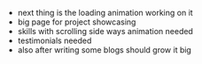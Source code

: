 - next thing is the loading animation working on it
- big page for project showcasing
- skills with scrolling side ways animation needed
- testimonials needed
- also after writing some blogs should grow it big

